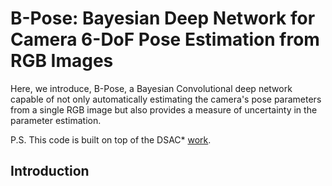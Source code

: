# B-Pose: Bayesian Deep Network for Camera 6-DoF Pose Estimation from RGB Images

Here, we introduce, B-Pose, a Bayesian Convolutional deep network capable of not only automatically estimating the camera's pose parameters from a single RGB image but also provides a measure of uncertainty in the parameter estimation.

P.S. This code is built on top of the DSAC* [work](https://github.com/vislearn/dsacstar).

## Introduction
